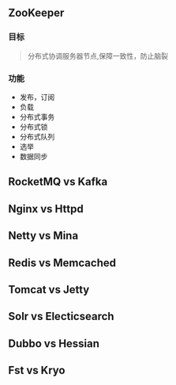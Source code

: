 ## ZooKeeper
### 目标
> 分布式协调服务器节点,保障一致性，防止脑裂

### 功能
* 发布，订阅
* 负载
* 分布式事务
* 分布式锁
* 分布式队列
* 选举
* 数据同步

## RocketMQ vs Kafka

## Nginx vs Httpd

## Netty vs Mina

## Redis vs Memcached

## Tomcat vs Jetty

## Solr vs Electicsearch

## Dubbo vs Hessian

## Fst vs Kryo
